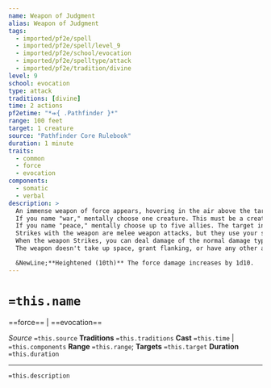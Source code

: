 ```yaml
---
name: Weapon of Judgment
alias: Weapon of Judgment
tags:
  - imported/pf2e/spell
  - imported/pf2e/spell/level_9
  - imported/pf2e/school/evocation
  - imported/pf2e/spelltype/attack
  - imported/pf2e/tradition/divine
level: 9
school: evocation
type: attack
traditions: [divine]
time: 2 actions
pf2etime: "*⬺{ .Pathfinder }*"
range: 100 feet
target: 1 creature
source: "Pathfinder Core Rulebook"
duration: 1 minute
traits:
  - common
  - force
  - evocation
components:
  - somatic
  - verbal
description: >
  An immense weapon of force appears, hovering in the air above the target. The weapon has the ghostly visual appearance of your deity's favored weapon. Name war or peace when you cast this spell.
  If you name "war," mentally choose one creature. This must be a creature both you and the target can see. The target instinctively knows which creature this is. At the end of each of the target's turns, if the target did not use a hostile action against the creature you chose during that turn, the weapon Strikes the target.
  If you name "peace," mentally choose up to five allies. The target instinctively knows who those allies are. The weapon Strikes the target each time the target uses a hostile action against you or one of your allies. The weapon Strikes only once per action, even if the action targets multiple allies (such as for a [[Fireball]] or a Whirlwind Strike).
  Strikes with the weapon are melee weapon attacks, but they use your spell attack modifier. Regardless of its appearance, the weapon deals force damage equal to 3d10 plus your spellcasting ability modifier. The weapon takes a multiple attack penalty, which increases throughout the target's turn, but its penalty is separate from yours.
  When the weapon Strikes, you can deal damage of the normal damage type of the weapon instead of force damage (or any of the available damage types, for a versatile weapon). No other statistics or attributes of the weapon apply, and even a ranged weapon attacks adjacent creatures only. A weapon of judgment is a weapon for the purposes of triggers, resistances, and so forth.
  The weapon doesn't take up space, grant flanking, or have any other attributes a creature would. The weapon can't make any attack other than its Strike, and feats or spells that affect weapons do not apply to this weapon.

  &NewLine;**Heightened (10th)** The force damage increases by 1d10.
---
```

# `=this.name`
==force== | ==evocation==

*Source* `=this.source`
**Traditions** `=this.traditions`
**Cast** `=this.time` | `=this.components`
**Range** `=this.range`; **Targets** `=this.target`
**Duration** `=this.duration`

***
`=this.description`